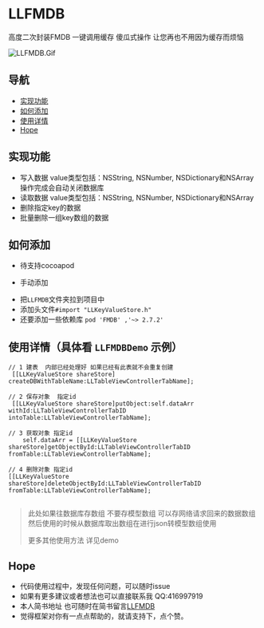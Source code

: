 # LLFMDB
高度二次封装FMDB 一键调用缓存 傻瓜式操作 让您再也不用因为缓存而烦恼

![LLFMDB.Gif](https://github.com/liuniuliuniu/LLFMDB/blob/master/LLFMDB.gif)

## 导航

* [实现功能](#function)
* [如何添加](#add)
* [使用详情](#detail)
* [Hope](#hope)


## <a id="function"></a>实现功能
* 写入数据  value类型包括：NSString, NSNumber, NSDictionary和NSArray 操作完成会自动关闭数据库
* 读取数据  value类型包括：NSString, NSNumber, NSDictionary和NSArray
* 删除指定key的数据
* 批量删除一组key数组的数据

## <a id="add"></a>如何添加

* 待支持cocoapod

* 手动添加
 - 把`LLFMDB`文件夹拉到项目中
 - 添加头文件`#import "LLKeyValueStore.h"`
 - 还要添加一些依赖库 `pod 'FMDB' ,'~> 2.7.2'`


## <a id="detail"></a>使用详情（具体看 `LLFMDBDemo` 示例）

```
// 1 建表  内部已经处理好 如果已经有此表就不会重复创建
 [[LLKeyValueStore shareStore] createDBWithTableName:LLTableViewControllerTabName];

// 2 保存对象  指定id
 [[LLKeyValueStore shareStore]putObject:self.dataArr withId:LLTableViewControllerTabID intoTable:LLTableViewControllerTabName];

// 3 获取对象 指定id
    self.dataArr = [[LLKeyValueStore shareStore]getObjectById:LLTableViewControllerTabID fromTable:LLTableViewControllerTabName];

// 4 删除对象 指定id
[[LLKeyValueStore shareStore]deleteObjectById:LLTableViewControllerTabID fromTable:LLTableViewControllerTabName];
 
```
> 此处如果往数据库存数组 不要存模型数组 可以存网络请求回来的数据数组  然后使用的时候从数据库取出数组在进行json转模型数组使用
> 
>更多其他使用方法 详见demo



## <a id="hope"></a>Hope
* 代码使用过程中，发现任何问题，可以随时issue
* 如果有更多建议或者想法也可以直接联系我 QQ:416997919
* 本人简书地址  也可随时在简书留言[LLFMDB](http://www.jianshu.com/p/8f9465413e70)
* 觉得框架对你有一点点帮助的，就请支持下，点个赞。


